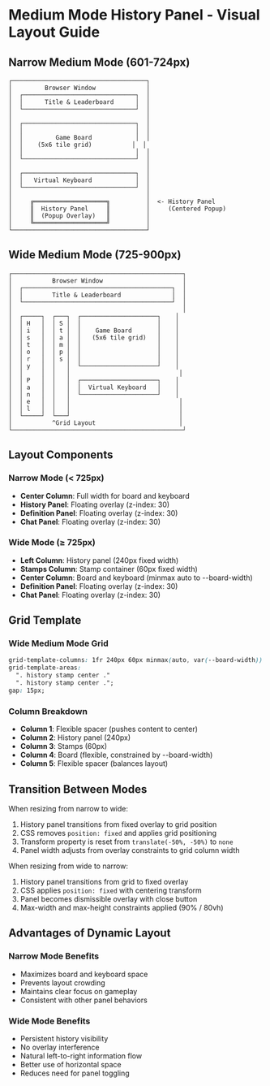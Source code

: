 # Medium Mode History Panel - Visual Layout Guide

## Narrow Medium Mode (601-724px)
```
┌─────────────────────────────────────┐
│         Browser Window              │
│  ┌───────────────────────────────┐  │
│  │      Title & Leaderboard      │  │
│  └───────────────────────────────┘  │
│                                     │
│  ┌───────────────────────────────┐  │
│  │                               │  │
│  │         Game Board            │  │
│  │    (5x6 tile grid)           │  │
│  │                               │  │
│  └───────────────────────────────┘  │
│                                     │
│  ┌───────────────────────────────┐  │
│  │   Virtual Keyboard            │  │
│  └───────────────────────────────┘  │
│                                     │
│     ╔════════════════════╗          │  <- History Panel
│     ║  History Panel     ║          │     (Centered Popup)
│     ║  (Popup Overlay)   ║          │
│     ╚════════════════════╝          │
└─────────────────────────────────────┘
```

## Wide Medium Mode (725-900px)
```
┌───────────────────────────────────────────────┐
│           Browser Window                      │
│  ┌─────────────────────────────────────────┐  │
│  │        Title & Leaderboard              │  │
│  └─────────────────────────────────────────┘  │
│                                               │
│  ┌─────┐  ┌───┐  ┌─────────────────────┐    │
│  │ H   │  │ S │  │                     │    │
│  │ i   │  │ t │  │    Game Board       │    │
│  │ s   │  │ a │  │   (5x6 tile grid)   │    │
│  │ t   │  │ m │  │                     │    │
│  │ o   │  │ p │  │                     │    │
│  │ r   │  │ s │  │                     │    │
│  │ y   │  │   │  └─────────────────────┘    │
│  │     │  │   │                              │
│  │ P   │  │   │  ┌─────────────────────┐    │
│  │ a   │  │   │  │  Virtual Keyboard   │    │
│  │ n   │  │   │  └─────────────────────┘    │
│  │ e   │  │   │                              │
│  │ l   │  │   │                              │
│  └─────┘  └───┘                              │
│           ^Grid Layout                       │
└───────────────────────────────────────────────┘
```

## Layout Components

### Narrow Mode (< 725px)
- **Center Column**: Full width for board and keyboard
- **History Panel**: Floating overlay (z-index: 30)
- **Definition Panel**: Floating overlay (z-index: 30)
- **Chat Panel**: Floating overlay (z-index: 30)

### Wide Mode (≥ 725px)
- **Left Column**: History panel (240px fixed width)
- **Stamps Column**: Stamp container (60px fixed width)
- **Center Column**: Board and keyboard (minmax auto to --board-width)
- **Definition Panel**: Floating overlay (z-index: 30)
- **Chat Panel**: Floating overlay (z-index: 30)

## Grid Template

### Wide Medium Mode Grid
```css
grid-template-columns: 1fr 240px 60px minmax(auto, var(--board-width)) 1fr;
grid-template-areas: 
  ". history stamp center ."
  ". history stamp center .";
gap: 15px;
```

### Column Breakdown
- **Column 1**: Flexible spacer (pushes content to center)
- **Column 2**: History panel (240px)
- **Column 3**: Stamps (60px)
- **Column 4**: Board (flexible, constrained by --board-width)
- **Column 5**: Flexible spacer (balances layout)

## Transition Between Modes

When resizing from narrow to wide:
1. History panel transitions from fixed overlay to grid position
2. CSS removes `position: fixed` and applies grid positioning
3. Transform property is reset from `translate(-50%, -50%)` to `none`
4. Panel width adjusts from overlay constraints to grid column width

When resizing from wide to narrow:
1. History panel transitions from grid to fixed overlay
2. CSS applies `position: fixed` with centering transform
3. Panel becomes dismissible overlay with close button
4. Max-width and max-height constraints applied (90% / 80vh)

## Advantages of Dynamic Layout

### Narrow Mode Benefits
- Maximizes board and keyboard space
- Prevents layout crowding
- Maintains clear focus on gameplay
- Consistent with other panel behaviors

### Wide Mode Benefits
- Persistent history visibility
- No overlay interference
- Natural left-to-right information flow
- Better use of horizontal space
- Reduces need for panel toggling
